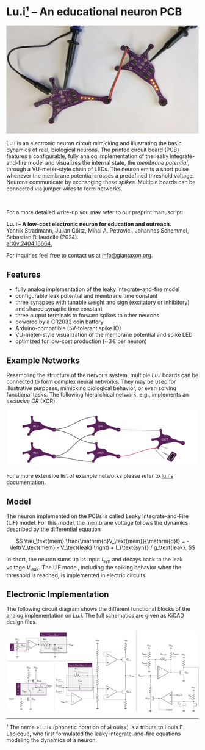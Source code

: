 # Lu.i[¹](#footnote-1) – An educational neuron PCB

![](doc/figures/animation/animation.webp)

Lu.i is an electronic neuron circuit mimicking and illustrating the basic dynamics of real, biological neurons.
The printed circuit board (PCB) features a configurable, fully analog implementation of the leaky integrate-and-fire model and visualizes the internal state, the *membrane potential*, through a VU-meter-style chain of LEDs.
The neuron emits a short pulse whenever the membrane potential crosses a predefined threshold voltage.
Neurons communicate by exchanging these *spikes*.
Multiple boards can be connected via jumper wires to form networks.

<br/>

For a more detailed write-up you may refer to our preprint manuscript:

**Lu. i – A low-cost electronic neuron for education and outreach.**  
Yannik Stradmann, Julian Göltz, Mihai A. Petrovici, Johannes Schemmel, Sebastian Billaudelle (2024).  
[arXiv:2404.16664.](https://doi.org/10.48550/arXiv.2404.16664)

For inquiries feel free to contact us at [info@giantaxon.org](mailto:info@giantaxon.org).

## Features
- fully analog implementation of the leaky integrate-and-fire model
- configurable leak potential and membrane time constant
- three synapses with tunable weight and sign (excitatory or inhibitory) and shared synaptic time constant
- three output terminals to forward spikes to other neurons
- powered by a CR2032 coin battery
- Arduino-compatible (5V-tolerant spike IO)
- VU-meter-style visualization of the membrane potential and spike LED
- optimized for low-cost production (~ 3 € per neuron)


## Example Networks
Resembling the structure of the nervous system, multiple *Lu.i* boards can be connected to form complex neural networks.
They may be used for illustrative purposes, mimicking biological behavior, or even solving functional tasks.
The following hierarchical network, e.g., implements an *exclusive OR* (XOR).

![](doc/figures/example-networks/hierarchical_xor.png)

For a more extensive list of example networks please refer to [lu.i's documentation](doc/example-networks.md).


## Model
The neuron implemented on the PCBs is called Leaky Integrate-and-Fire (LIF) model.
For this model, the membrane voltage follows the dynamics described by the differential equation

$$
    \tau_\text{mem} \frac{\mathrm{d}V_\text{mem}}{\mathrm{d}t} = - \left(V_\text{mem} - V_\text{leak} \right) + I_{\text{syn}} / g_\text{leak}.
$$

In short, the neuron sums up its input $I_\text{syn}$ and decays back to the leak voltage $V_\text{leak}$.
The LIF model, including the spiking behavior when the threshold is reached, is implemented in electric circuits.


## Electronic Implementation
The following circuit diagram shows the different functional blocks of the analog implementation on *Lu.i*.
The full schematics are given as KiCAD design files.

![schematics](doc/figures/lui_schematic.png)

---

<a name="footnote-1">¹</a> The name »Lu.i« (phonetic notation of »Louis«) is a tribute to Louis E. Lapicque, who first formulated the leaky integrate-and-fire equations modeling the dynamics of a neuron.
